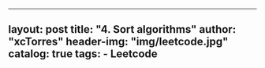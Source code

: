 
---
layout:     post
title:      "4. Sort algorithms"
author:     "xcTorres"
header-img: "img/leetcode.jpg"
catalog:    true
tags:
    - Leetcode
---  